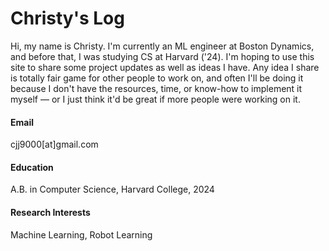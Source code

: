 # Christy's Log

Hi, my name is Christy. I'm currently an ML engineer at Boston Dynamics, and before that, I was studying CS at Harvard ('24). I'm hoping to use this site to share some project updates as well as ideas I have. Any idea I share is totally fair game for other people to work on, and often I'll be doing it because I don't have the resources, time, or know-how to implement it myself — or I just think it'd be great if more people were working on it.

#### Email

cjj9000[at]gmail.com

#### Education

A.B. in Computer Science, Harvard College, 2024

#### Research Interests

Machine Learning, Robot Learning
